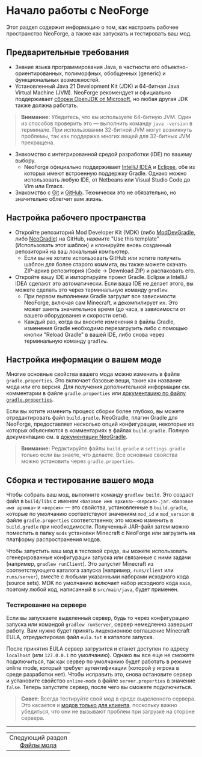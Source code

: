 # Начало работы с NeoForge

Этот раздел содержит информацию о том, как настроить рабочее пространство NeoForge, а также как запускать и тестировать ваш мод.

<a name="prerequisites"></a>

## Предварительные требования

*   Знание языка программирования Java, в частности его объектно-ориентированных, полиморфных, обобщенных (generic) и функциональных возможностей.
*   Установленный Java 21 Development Kit (JDK) и 64-битная Java Virtual Machine (JVM). NeoForge рекомендует и официально поддерживает [сборки OpenJDK от Microsoft](https://learn.microsoft.com/en-us/java/openjdk/download#openjdk-21), но любая другая JDK также должна работать.

> **Внимание:**
> Убедитесь, что вы используете 64-битную JVM. Один из способов проверить это — выполнить команду `java -version` в терминале. При использовании 32-битной JVM могут возникнуть проблемы, так как поддержка многих вещей для 32-битных JVM прекращена.

*   Знакомство с интегрированной средой разработки (IDE) по вашему выбору.
    *   NeoForge официально поддерживает [IntelliJ IDEA](https://www.jetbrains.com/idea/) и [Eclipse](https://www.eclipse.org/downloads/), обе из которых имеют встроенную поддержку Gradle. Однако можно использовать любую IDE, от Netbeans или Visual Studio Code до Vim или Emacs.
*   Знакомство с [Git](https://www.git-scm.com/) и [GitHub](https://github.com/). Технически это не обязательно, но значительно облегчит вам жизнь.

<a name="setting-up-the-workspace"></a>

## Настройка рабочего пространства

*   Откройте репозиторий Mod Developer Kit (MDK) (либо [ModDevGradle](https://github.com/NeoForgeMDKs/MDK-1.21.4-ModDevGradle), либо [NeoGradle](https://github.com/NeoForgeMDKs/MDK-1.21.4-NeoGradle)) на GitHub, нажмите "Use this template" (Использовать этот шаблон) и клонируйте вновь созданный репозиторий на ваш локальный компьютер.
    *   Если вы не хотите использовать GitHub или хотите получить шаблон для более старого коммита, вы также можете скачать ZIP-архив репозитория (Code -> Download ZIP) и распаковать его.
*   Откройте вашу IDE и импортируйте проект Gradle. Eclipse и IntelliJ IDEA сделают это автоматически. Если ваша IDE не делает этого, вы можете сделать это через терминальную команду `gradlew`.
    *   При первом выполнении Gradle загрузит все зависимости NeoForge, включая сам Minecraft, и декомпилирует их. Это может занять значительное время (до часа, в зависимости от вашего оборудования и скорости сети).
    *   Каждый раз, когда вы вносите изменения в файлы Gradle, изменения Gradle необходимо перезагрузить либо с помощью кнопки "Reload Gradle" в вашей IDE, либо снова через терминальную команду `gradlew`.

<a name="customizing-your-mod-information"></a>

## Настройка информации о вашем моде

Многие основные свойства вашего мода можно изменить в файле `gradle.properties`. Это включает базовые вещи, такие как название мода или его версия. Для получения дополнительной информации см. комментарии в файле `gradle.properties` или [документацию по файлу `gradle.properties`](./Mod%20Files.md#gradleproperties).

Если вы хотите изменить процесс сборки более глубоко, вы можете отредактировать файл `build.gradle`. NeoGradle, плагин Gradle для NeoForge, предоставляет несколько опций конфигурации, некоторые из которых объясняются в комментариях в файлах `build.gradle`. Полную документацию см. в [документации NeoGradle](./NeoGradle%20Documentation.md).

> **Внимание:**
> Редактируйте файлы `build.gradle` и `settings.gradle` только если вы знаете, что делаете. Все основные свойства можно установить через `gradle.properties`.

<a name="building-and-testing-your-mod"></a>

## Сборка и тестирование вашего мода

Чтобы собрать ваш мод, выполните команду `gradlew build`. Это создаст файл в `build/libs` с именем `<базовое имя архива>-<версия>.jar`. `<базовое имя архива>` и `<версия>` — это свойства, установленные в `build.gradle`, которые по умолчанию соответствуют значениям `mod_id` и `mod_version` в файле `gradle.properties` соответственно; это можно изменить в `build.gradle` при необходимости. Полученный JAR-файл затем можно поместить в папку `mods` установки Minecraft с NeoForge или загрузить на платформу распространения модов.

Чтобы запустить ваш мод в тестовой среде, вы можете использовать сгенерированные конфигурации запуска или связанные с ними задачи (например, `gradlew runClient`). Это запустит Minecraft из соответствующего каталога запуска (например, `runs/client` или `runs/server`), вместе с любыми указанными наборами исходного кода (source sets). MDK по умолчанию включает набор исходного кода `main`, поэтому любой код, написанный в `src/main/java`, будет применен.

<a name="server-testing"></a>

### Тестирование на сервере

Если вы запускаете выделенный сервер, будь то через конфигурацию запуска или командой `gradlew runServer`, сервер немедленно завершит работу. Вам нужно будет принять лицензионное соглашение Minecraft EULA, отредактировав файл `eula.txt` в каталоге запуска.

После принятия EULA сервер загрузится и станет доступен по адресу `localhost` (или `127.0.0.1` по умолчанию). Однако вы все еще не сможете подключиться, так как сервер по умолчанию будет работать в режиме online mode, который требует аутентификации (которой у игрока в среде разработки нет). Чтобы исправить это, снова остановите сервер и установите свойство `online-mode` в файле `server.properties` в значение `false`. Теперь запустите сервер, после чего вы сможете подключиться.

> **Совет:**
> Всегда тестируйте свой мод в среде выделенного сервера. Это касается и [модов только для клиента](../Concepts/Sides.md), поскольку важно убедиться, что они не вызывают проблем при загрузке на стороне сервера.
---
<div align="center"><table><tr><td align="center">Следующий раздел<br><a href="./Mod%20Files.md">Файлы мода</a></td></tr></table></div>
